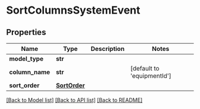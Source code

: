 # SortColumnsSystemEvent

## Properties
Name | Type | Description | Notes
------------ | ------------- | ------------- | -------------
**model_type** | **str** |  | 
**column_name** | **str** |  | [default to 'equipmentId']
**sort_order** | [**SortOrder**](SortOrder.md) |  | 

[[Back to Model list]](../README.md#documentation-for-models) [[Back to API list]](../README.md#documentation-for-api-endpoints) [[Back to README]](../README.md)

